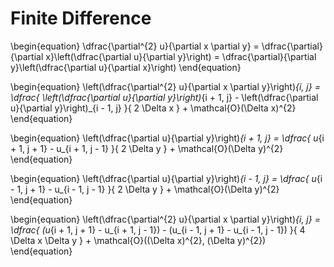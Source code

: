 # Finite Difference

\begin{equation}
    \dfrac{\partial^{2} u}{\partial x \partial y} =
    \dfrac{\partial}{\partial x}\left(\dfrac{\partial u}{\partial y}\right) =
    \dfrac{\partial}{\partial y}\left(\dfrac{\partial u}{\partial x}\right)
\end{equation}

\begin{equation}
    \left(\dfrac{\partial^{2} u}{\partial x \partial y}\right)_{i, j} =
    \dfrac{
        \left(\dfrac{\partial u}{\partial y}\right)_{i + 1, j} -
        \left(\dfrac{\partial u}{\partial y}\right)_{i - 1, j}
    }{
        2 \Delta x
    } + \mathcal{O}(\Delta x)^{2}
\end{equation}

\begin{equation}
    \left(\dfrac{\partial u}{\partial y}\right)_{i + 1, j} =
    \dfrac{
        u_{i + 1, j + 1} - u_{i + 1, j - 1}
    }{
        2 \Delta y
    } + \mathcal{O}(\Delta y)^{2}
\end{equation}

\begin{equation}
    \left(\dfrac{\partial u}{\partial y}\right)_{i - 1, j} =
    \dfrac{
        u_{i - 1, j + 1} - u_{i - 1, j - 1}
    }{
        2 \Delta y
    } + \mathcal{O}(\Delta y)^{2}
\end{equation}

\begin{equation}
    \left(\dfrac{\partial^{2} u}{\partial x \partial y}\right)_{i, j} =
    \dfrac{
        (u_{i + 1, j + 1} - u_{i + 1, j - 1}) -
            (u_{i - 1, j + 1} - u_{i - 1, j - 1})
    }{
        4 \Delta x \Delta y
    } + \mathcal{O}((\Delta x)^{2}, (\Delta y)^{2})
\end{equation}
